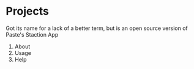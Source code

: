 Projects
====================================
Got its name for a lack of a better term, but is an open source version of Paste's Staction App

1. About
2. Usage
3. Help
